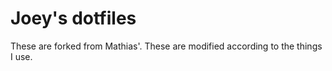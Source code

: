 # Joey's dotfiles

These are forked from Mathias'. These are modified according to the things I use.

